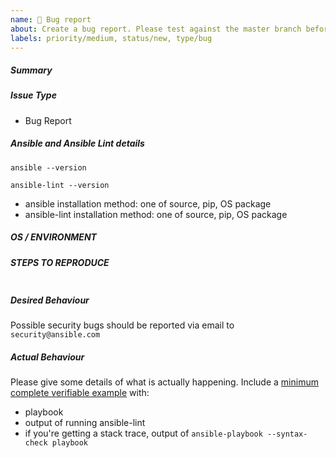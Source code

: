 ```yaml
---
name: 🐛 Bug report
about: Create a bug report. Please test against the master branch before submitting it.
labels: priority/medium, status/new, type/bug
---
```

<!--- Verify first that your issue is not already reported on GitHub -->
<!--- Also test if the latest release and master branch are affected too -->

##### Summary
<!--- Explain the problem briefly below -->


##### Issue Type

- Bug Report

##### Ansible and Ansible Lint details
<!--- Paste verbatim output between tripple backticks -->
```console (paste below)
ansible --version

ansible-lint --version

```

- ansible installation method: one of source, pip, OS package
- ansible-lint installation method: one of source, pip, OS package

##### OS / ENVIRONMENT
<!--- Provide all relevant information below, e.g. target OS versions, network device firmware, etc. -->


##### STEPS TO REPRODUCE
<!--- Describe exactly how to reproduce the problem, using a minimal test-case -->

<!--- Paste example playbooks or commands between tripple backticks below -->
```console (paste below)

```

<!--- HINT: You can paste gist.github.com links for larger files -->

##### Desired Behaviour
<!--- Describe what you expected to happen when running the steps above -->

Possible security bugs should be reported via email to `security@ansible.com`

##### Actual Behaviour
<!--- Describe what actually happened. If possible run with extra verbosity (-vvvv) -->

Please give some details of what is actually happening.
Include a [minimum complete verifiable example] with:
- playbook
- output of running ansible-lint
- if you're getting a stack trace, output of
  `ansible-playbook --syntax-check playbook`


<!--- Paste verbatim command output between tripple backticks -->
```paste below

```


[minimum complete verifiable example]: http://stackoverflow.com/help/mcve

